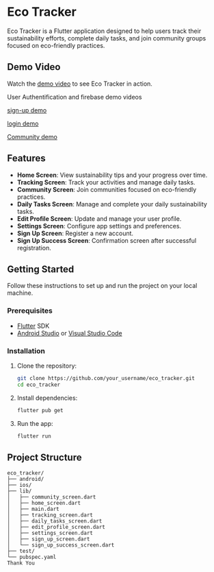 # Eco Tracker

Eco Tracker is a Flutter application designed to help users track their sustainability efforts, complete daily tasks, and join community groups focused on eco-friendly practices.

## Demo Video

Watch the [demo video](https://youtube.com/shorts/k_IdCkhqXp8?feature=share) to see Eco Tracker in action.

User Authentification and firebase demo videos

[sign-up demo](https://www.loom.com/share/35d6f257062b49159e846b7fd2eaa64c?sid=53570e33-1a8b-4e2f-bbca-ce8ecead51e2)

[login demo](https://www.loom.com/share/7fbd3074382b45b1a45cb5448337034d?sid=c8a9254b-0260-4793-aded-a39f9e3f764f)

[Community demo](https://www.loom.com/share/b3990aa2344e4a589a0cbb5ec2fb2d83?sid=7530c18a-2c90-4a55-b3d3-4a3822d2a004)

## Features

- **Home Screen**: View sustainability tips and your progress over time.
- **Tracking Screen**: Track your activities and manage daily tasks.
- **Community Screen**: Join communities focused on eco-friendly practices.
- **Daily Tasks Screen**: Manage and complete your daily sustainability tasks.
- **Edit Profile Screen**: Update and manage your user profile.
- **Settings Screen**: Configure app settings and preferences.
- **Sign Up Screen**: Register a new account.
- **Sign Up Success Screen**: Confirmation screen after successful registration.

## Getting Started

Follow these instructions to set up and run the project on your local machine.

### Prerequisites

- [Flutter](https://flutter.dev/docs/get-started/install) SDK
- [Android Studio](https://developer.android.com/studio) or [Visual Studio Code](https://code.visualstudio.com/)

### Installation

1. Clone the repository:

    ```bash
    git clone https://github.com/your_username/eco_tracker.git
    cd eco_tracker
    ```

2. Install dependencies:

    ```bash
    flutter pub get
    ```

3. Run the app:

    ```bash
    flutter run
    ```

## Project Structure

```plaintext
eco_tracker/
├── android/
├── ios/
├── lib/
│   ├── community_screen.dart
│   ├── home_screen.dart
│   ├── main.dart
│   ├── tracking_screen.dart
│   ├── daily_tasks_screen.dart
│   ├── edit_profile_screen.dart
│   ├── settings_screen.dart
│   ├── sign_up_screen.dart
│   └── sign_up_success_screen.dart
├── test/
└── pubspec.yaml
Thank You 
